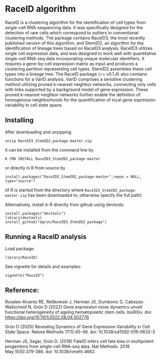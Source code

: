 # RaceID algorithm

RaceID is a clustering algorithm for the identification of cell types
from single-cell RNA-sequencing data. It was specifically designed for
the detection of rare cells which correspond to outliers in
conventional clustering methods. The package contains RaceID3, the
most recently published version of this algorithm, and StemID2, an
algorithm for the identification of lineage trees based on RaceID3
analysis. RaceID3 utilizes single cell expression data, and was
designed to work well with quantitative single-cell RNA-seq data
incorporating unique molecular identifiers. It requires a gene-by-cell
expression matrix as input and produces a clustering partition
representing cell types. StemID2 assembles these cell types into a
lineage tree.
The RaceID package (>= v0.1.4) also contains functions for a VarID
analysis. VarID comprises a sensitive clustering method utilizing pruned
k-nearest neighbor networks, connecting only cells with links
supported by a background model of gene expression. These pruned
k-nearest neighbor networks further enable the definition of homogenous
neighborhoods for the quantification of local gene expression
variability in cell state space.


## Installing

After downloading and unzipping
```
unzip RaceID3_StemID2_package-master.zip 
```

it can be installed from the command line by
```
R CMD INSTALL RaceID3_StemID2_package-master
```

or directly in R from source by
```
install.packages("RaceID3_StemID2_package-master",repos = NULL, type="source")
```
(if R is started from the directory where `RaceID3_StemID2_package-master.zip` has been downloaded to; otherwise specify the full path)


Alternatively, install in R directly from github using devtools:
```
install.packages("devtools")
library(devtools)
install_github("dgrun/RaceID3_StemID2_package")
```

## Running a RaceID analysis

Load package:
```
library(RaceID)
```

See vignette for details and examples:
```
vignette("RaceID")
```

## Reference:

Rosales-Alvarez RE,  Rettkowski J, Herman JS, Dumbovic G,
Cabezas-Wallscheid N, Grün D (2022) Gene expression noise dynamics
unveil functional heterogeneity of ageing hematopoietic stem
cells. bioRXiv. doi: https://doi.org/10.1101/2022.08.04.502776

Grün D (2020) Revealing Dynamics of Gene Expression Variability in Cell State Space. Nature Methods 17(1):45-49.  doi: 10.1038/s41592-019-0632-3

Herman JS, Sagar, Grün D. (2018) FateID infers cell fate bias in multipotent progenitors from single-cell RNA-seq data. Nat Methods. 2018 May;15(5):379-386. doi: 10.1038/nmeth.4662.

